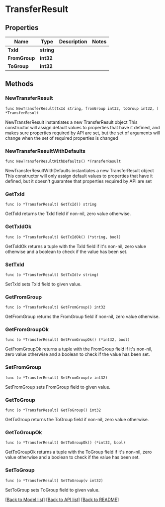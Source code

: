# TransferResult

## Properties

Name | Type | Description | Notes
------------ | ------------- | ------------- | -------------
**TxId** | **string** |  | 
**FromGroup** | **int32** |  | 
**ToGroup** | **int32** |  | 

## Methods

### NewTransferResult

`func NewTransferResult(txId string, fromGroup int32, toGroup int32, ) *TransferResult`

NewTransferResult instantiates a new TransferResult object
This constructor will assign default values to properties that have it defined,
and makes sure properties required by API are set, but the set of arguments
will change when the set of required properties is changed

### NewTransferResultWithDefaults

`func NewTransferResultWithDefaults() *TransferResult`

NewTransferResultWithDefaults instantiates a new TransferResult object
This constructor will only assign default values to properties that have it defined,
but it doesn't guarantee that properties required by API are set

### GetTxId

`func (o *TransferResult) GetTxId() string`

GetTxId returns the TxId field if non-nil, zero value otherwise.

### GetTxIdOk

`func (o *TransferResult) GetTxIdOk() (*string, bool)`

GetTxIdOk returns a tuple with the TxId field if it's non-nil, zero value otherwise
and a boolean to check if the value has been set.

### SetTxId

`func (o *TransferResult) SetTxId(v string)`

SetTxId sets TxId field to given value.


### GetFromGroup

`func (o *TransferResult) GetFromGroup() int32`

GetFromGroup returns the FromGroup field if non-nil, zero value otherwise.

### GetFromGroupOk

`func (o *TransferResult) GetFromGroupOk() (*int32, bool)`

GetFromGroupOk returns a tuple with the FromGroup field if it's non-nil, zero value otherwise
and a boolean to check if the value has been set.

### SetFromGroup

`func (o *TransferResult) SetFromGroup(v int32)`

SetFromGroup sets FromGroup field to given value.


### GetToGroup

`func (o *TransferResult) GetToGroup() int32`

GetToGroup returns the ToGroup field if non-nil, zero value otherwise.

### GetToGroupOk

`func (o *TransferResult) GetToGroupOk() (*int32, bool)`

GetToGroupOk returns a tuple with the ToGroup field if it's non-nil, zero value otherwise
and a boolean to check if the value has been set.

### SetToGroup

`func (o *TransferResult) SetToGroup(v int32)`

SetToGroup sets ToGroup field to given value.



[[Back to Model list]](../README.md#documentation-for-models) [[Back to API list]](../README.md#documentation-for-api-endpoints) [[Back to README]](../README.md)



